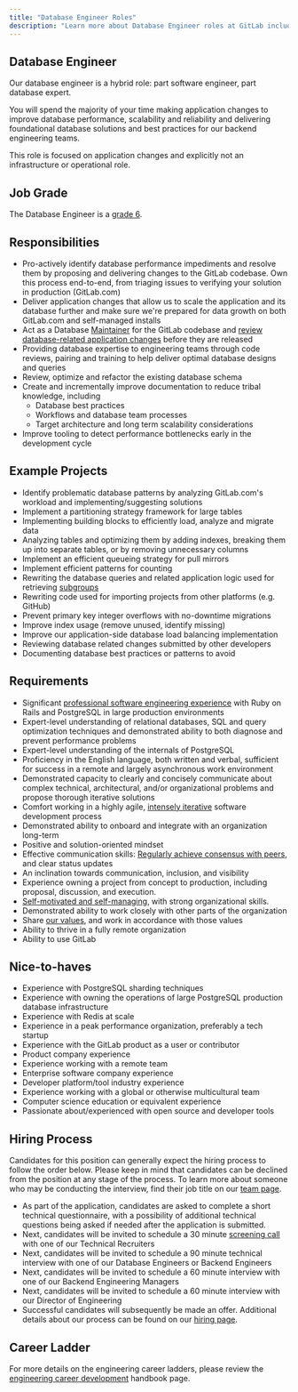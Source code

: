 ```yaml
---
title: "Database Engineer Roles"
description: "Learn more about Database Engineer roles at GitLab including requirements, responsibilities and more."
---
```


## Database Engineer

Our database engineer is a hybrid role: part software engineer, part database expert.

You will spend the majority of your time making application changes to improve database performance, scalability and reliability and delivering foundational database solutions and best practices for our backend engineering teams.

This role is focused on application changes and explicitly not an infrastructure or operational role.

## Job Grade

The Database Engineer is a [grade 6](/handbook/total-rewards/compensation/compensation-calculator/#gitlab-job-grades).

## Responsibilities

- Pro-actively identify database performance impediments and resolve them by proposing and delivering changes to the GitLab codebase. Own this process end-to-end, from triaging issues to verifying your solution in production (GitLab.com)
- Deliver application changes that allow us to scale the application and its database further and make sure we're prepared for data growth on both GitLab.com and self-managed installs
- Act as a Database [Maintainer](/handbook/engineering/workflow/code-review/#maintainer) for the GitLab codebase and [review database-related application changes](https://docs.gitlab.com/ee/development/database_review.html) before they are released
- Providing database expertise to engineering teams through code reviews, pairing and training to help deliver optimal database designs and queries
- Review, optimize and refactor the existing database schema
- Create and incrementally improve documentation to reduce tribal knowledge, including
  - Database best practices
  - Workflows and database team processes
  - Target architecture and long term scalability considerations
- Improve tooling to detect performance bottlenecks early in the development cycle

## Example Projects

- Identify problematic database patterns by analyzing GitLab.com's workload and implementing/suggesting solutions
- Implement a partitioning strategy framework for large tables
- Implementing building blocks to efficiently load, analyze and migrate data
- Analyzing tables and optimizing them by adding indexes, breaking them up into separate tables, or by removing unnecessary columns
- Implement an efficient queueing strategy for pull mirrors
- Implement efficient patterns for counting
- Rewriting the database queries and related application logic used for retrieving [subgroups](https://docs.gitlab.com/ee/user/group/subgroups/index.html#subgroups)
- Rewriting code used for importing projects from other platforms (e.g. GitHub)
- Prevent primary key integer overflows with no-downtime migrations
- Improve index usage (remove unused, identify missing)
- Improve our application-side database load balancing implementation
- Reviewing database related changes submitted by other developers
- Documenting database best practices or patterns to avoid

## Requirements

- Significant [professional software engineering experience](/job-families/engineering/backend-engineer/#professional-experience) with Ruby on Rails and PostgreSQL in large production environments
- Expert-level understanding of relational databases, SQL and query optimization techniques and demonstrated ability to both diagnose and prevent performance problems
- Expert-level understanding of the internals of PostgreSQL
- Proficiency in the English language, both written and verbal, sufficient for success in a remote and largely asynchronous work environment
- Demonstrated capacity to clearly and concisely communicate about complex technical, architectural, and/or organizational problems and propose thorough iterative solutions
- Comfort working in a highly agile, [intensely iterative](/handbook/values/#iteration) software development process
- Demonstrated ability to onboard and integrate with an organization long-term
- Positive and solution-oriented mindset
- Effective communication skills: [Regularly achieve consensus with peers](/handbook/values/#collaboration), and clear status updates
- An inclination towards communication, inclusion, and visibility
- Experience owning a project from concept to production, including proposal, discussion, and execution.
- [Self-motivated and self-managing](/handbook/values/#efficiency), with strong organizational skills.
- Demonstrated ability to work closely with other parts of the organization
- Share [our values](/handbook/values/), and work in accordance with those values
- Ability to thrive in a fully remote organization
- Ability to use GitLab

## Nice-to-haves

- Experience with PostgreSQL sharding techniques
- Experience with owning the operations of large PostgreSQL production database infrastructure
- Experience with Redis at scale
- Experience in a peak performance organization, preferably a tech startup
- Experience with the GitLab product as a user or contributor
- Product company experience
- Experience working with a remote team
- Enterprise software company experience
- Developer platform/tool industry experience
- Experience working with a global or otherwise multicultural team
- Computer science education or equivalent experience
- Passionate about/experienced with open source and developer tools

## Hiring Process

Candidates for this position can generally expect the hiring process  to follow the order below. Please keep in mind that candidates can be declined from the position at any stage of the process. To learn more about someone who may be conducting the interview, find their job title on our [team page](/handbook/company/team).

- As part of the application, candidates are asked to complete a short technical questionnaire, with a possibility of additional technical questions being asked if needed after the application is submitted.
- Next, candidates will be invited to schedule a 30 minute [screening call](/handbook/hiring/candidate-faq/#screening-call) with one of our Technical Recruiters
- Next, candidates will be invited to schedule a 90 minute technical interview with one of our Database Engineers or Backend Engineers
- Next, candidates will be invited to schedule a 60 minute interview with one of our Backend Engineering Managers
- Next, candidates will be invited to schedule a 60 minute interview with our Director of Engineering
- Successful candidates will subsequently be made an offer. Additional details about our process can be found on our [hiring page](/handbook/hiring/).

## Career Ladder

For more details on the engineering career ladders, please review the [engineering career development](/handbook/engineering/careers/#roles) handbook page.
